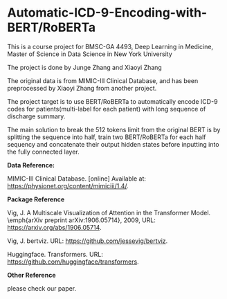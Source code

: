 # Automatic-ICD-9-Encoding-with-BERT/RoBERTa
This is a course project for BMSC-GA 4493, Deep Learning in  Medicine, Master of Science in Data Science in New York University

The project is done by Junge Zhang and Xiaoyi Zhang

The original data is from MIMIC-III Clinical Database, and has been preprocessed by Xiaoyi Zhang from another project.

The project target is to use BERT/RoBERTa to automatically encode ICD-9 codes for patients(multi-label for each patient) with long sequence of discharge summary.

The main solution to break the 512 tokens limit from the original BERT is by splitting the sequence into half, train two BERT/RoBERTa for each half sequency and concatenate their output hidden states before inputting into the fully connected layer.

**Data Reference:**

MIMIC-III Clinical Database. [online] Available at: https://physionet.org/content/mimiciii/1.4/.

**Package Reference**

Vig, J. A Multiscale Visualization of Attention in the Transformer Model. \emph{arXiv preprint arXiv:1906.05714}, 2009, URL: https://arxiv.org/abs/1906.05714.

Vig, J. bertviz. URL: https://github.com/jessevig/bertviz.

Huggingface. Transformers. URL: https://github.com/huggingface/transformers.

**Other Reference**

please check our paper.

